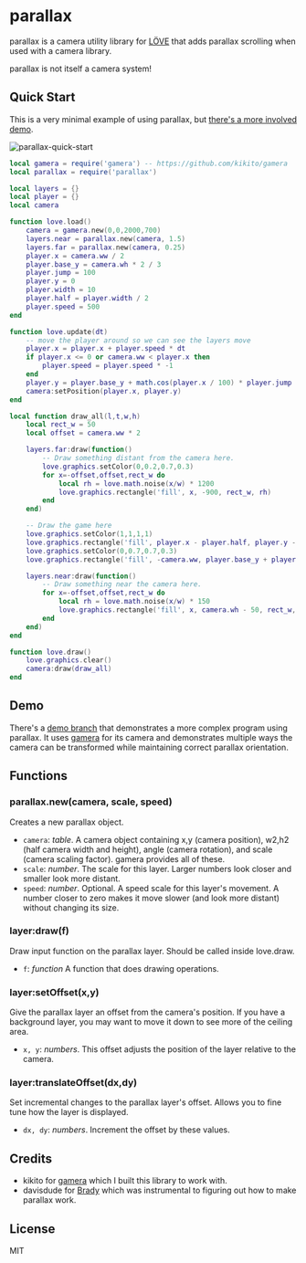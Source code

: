 # parallax

parallax is a camera utility library for [LÖVE](https://love2d.org) that
adds parallax scrolling when used with a camera library.

parallax is not itself a camera system!

## Quick Start

This is a very minimal example of using parallax, but [there's a more involved
demo](#demo).

![parallax-quick-start](https://user-images.githubusercontent.com/43559/111591121-3f28bf80-8784-11eb-9ffa-f8fb74d2f838.gif)

```lua
local gamera = require('gamera') -- https://github.com/kikito/gamera
local parallax = require('parallax')

local layers = {}
local player = {}
local camera

function love.load()
    camera = gamera.new(0,0,2000,700)
    layers.near = parallax.new(camera, 1.5)
    layers.far = parallax.new(camera, 0.25)
    player.x = camera.ww / 2
    player.base_y = camera.wh * 2 / 3
    player.jump = 100
    player.y = 0
    player.width = 10
    player.half = player.width / 2
    player.speed = 500
end

function love.update(dt)
    -- move the player around so we can see the layers move
    player.x = player.x + player.speed * dt
    if player.x <= 0 or camera.ww < player.x then
        player.speed = player.speed * -1
    end
    player.y = player.base_y + math.cos(player.x / 100) * player.jump
    camera:setPosition(player.x, player.y)
end

local function draw_all(l,t,w,h)
    local rect_w = 50
    local offset = camera.ww * 2

    layers.far:draw(function()
        -- Draw something distant from the camera here.
        love.graphics.setColor(0,0.2,0.7,0.3)
        for x=-offset,offset,rect_w do
            local rh = love.math.noise(x/w) * 1200
            love.graphics.rectangle('fill', x, -900, rect_w, rh)
        end
    end)

    -- Draw the game here
    love.graphics.setColor(1,1,1,1)
    love.graphics.rectangle('fill', player.x - player.half, player.y - player.half, player.width, player.width)
    love.graphics.setColor(0,0.7,0.7,0.3)
    love.graphics.rectangle('fill', -camera.ww, player.base_y + player.jump, camera.ww * 2, camera.wh)

    layers.near:draw(function()
        -- Draw something near the camera here.
        for x=-offset,offset,rect_w do
            local rh = love.math.noise(x/w) * 150
            love.graphics.rectangle('fill', x, camera.wh - 50, rect_w, -rh)
        end
    end)
end

function love.draw()
    love.graphics.clear()
    camera:draw(draw_all)
end
```

## Demo

There's a [demo branch](https://github.com/idbrii/love-parallax/tree/demo) that
demonstrates a more complex program using parallax. It uses
[gamera](https://github.com/kikito/gamera) for its camera and demonstrates
multiple ways the camera can be transformed while maintaining correct parallax
orientation.


## Functions

### parallax.new(camera, scale, speed)

Creates a new parallax object.

- `camera`: _table_. A camera object containing x,y (camera position), w2,h2 (half camera width and height), angle (camera rotation), and scale (camera scaling factor). gamera provides all of these.
- `scale`: _number_. The scale for this layer. Larger numbers look closer and smaller look more distant.
- `speed`: _number_. Optional. A speed scale for this layer's movement. A number closer to zero makes it move slower (and look more distant) without changing its size.

### layer:draw(f)

Draw input function on the parallax layer. Should be called inside love.draw.

- `f`: _function_ A function that does drawing operations.

### layer:setOffset(x,y)

Give the parallax layer an offset from the camera's position. If you have a
background layer, you may want to move it down to see more of the ceiling area.

- `x, y`: _numbers_. This offset adjusts the position of the layer relative to the camera.

### layer:translateOffset(dx,dy)

Set incremental changes to the parallax layer's offset. Allows you to fine tune
how the layer is displayed.

- `dx, dy`: _numbers_. Increment the offset by these values.


## Credits

* kikito for [gamera](https://github.com/kikito/gamera) which I built this library to work with.
* davisdude for [Brady](https://github.com/davisdude/brady) which was instrumental to figuring out how to make parallax work.


## License

MIT

